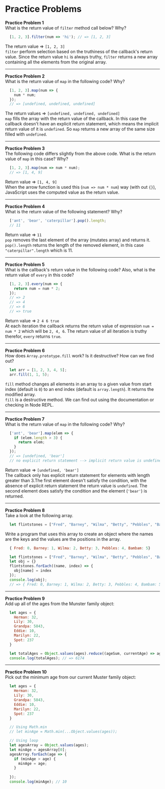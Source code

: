 # Practice Problems

**Practice Problem 1**  
What is the return value of `filter` method call below? Why?
```javascript
  [1, 2, 3].filter(num => 'hi'); // => [1, 2, 3]
```
The return value => `[1, 2, 3]`  
`filter` perform selection based on the truthiness of the callback's return value. Since the return value `hi` is always truthy, `filter` returns a new array containing all the elements from the original array.

***

**Practice Problem 2**  
What is the return value of `map` in the following code? Why?
```javascript
  [1, 2, 3].map(num => {
    num * num;
  });
  // => [undefined, undefined, undefined]
```
The return values => `[undefined, undefined, undefined]`  
`map` fills the array with the return value of the callback. In this case the callback doesn't have an explicit return statement, which means the implicit return value of it is `undefined`. So `map` returns a new array of the same size filled with `undefined`.

***

**Practice Problem 3**  
The following code differs slightly from the above code. What is the return value of `map` in this case? Why?
```javascript
  [1, 2, 3].map(num => num * num);
  // => [1, 4, 9]
```
Return value => `[1, 4, 9]`  
When the arrow function is used this (`num => num * num`) way (with out `{}`), JavaScript uses the computed value as the return value.

***

**Practice Problem 4**  
What is the return value of the following statement? Why?
```javascript
  ['ant', 'bear', 'caterpillar'].pop().length;
  // 11
```
Return value => `11`  
`pop` removes the last element of the array (mutates array) and returns it. `pop().length` returns the length of the removed element, in this case `"caterpillar".length` which is 11.

***

**Practice Problem 5**  
What is the callback's return value in the following code? Also, what is the return value of `every` in this code?
```javascript
  [1, 2, 3].every(num => {
    return num = num * 2;
  });
  // => 2
  // => 4
  // => 6
  // => true
```
Return value => `2 4 6 true`  
At each iteration the callback returns the return value of expression `num = num * 2` which will be `2, 4, 6`. The return value of all iteration is truthy therefor, `every` returns `true`.

***

**Practice Problem 6**  
How does `Array.prototype.fill` work? Is it destructive? How can we find out?
```javascript
  let arr = [1, 2, 3, 4, 5];
  arr.fill(1, 1, 5);
```
`fill` method changes all elements in an array to a given value from start index (default is `0`) to an end index (default is `array.length`). It returns the modified array.  
`fill` is a destructive method. We can find out using the documentation or checking in Node REPL.

***

**Practice Problem 7**  
What is the return value of `map` in the following code? Why?
```javascript
  ['ant', 'bear'].map(elem => {
    if (elem.length > 3) {
      return elem;
    }
  });
  // => [undefined, 'bear']
  // no explicit return statement --> implicit return value is undefined
```
Return value => `[undefined, 'bear']`  
The callback only has explicit return statement for elements with length greater than 3.The first element doesn't satisfy the condition, with the absence of explicit return statement the return value is `undefined`. The second element does satisfy the condition and the element (`'bear'`) is returned.

***

**Practice Problem 8**  
Take a look at the following array.
```javascript
  let flintstones = ["Fred", "Barney", "Wilma", "Betty", "Pebbles", "Bambam"];
```
Write a program that uses this array to create an object where the names are the keys and the values are the positions in the array.
```javascript
  { Fred: 0, Barney: 1, Wilma: 2, Betty: 3, Pebbles: 4, Bambam: 5}
```
```Javascript
  let flintstones = ["Fred", "Barney", "Wilma", "Betty", "Pebbles", "Bambam"];
  let obj = {}
  flintstones.forEach((name, index) => {
    obj[name] = index
  });
  console.log(obj);
  // => { Fred: 0, Barney: 1, Wilma: 2, Betty: 3, Pebbles: 4, Bambam: 5}
```

***

**Practice Problem 9**  
Add up all of the ages from the Munster family object:
```javascript
  let ages = {
    Herman: 32,
    Lily: 30,
    Grandpa: 5843,
    Eddie: 10,
    Marilyn: 22,
    Spot: 237
  }

  let totalAges = Object.values(ages).reduce((ageSum, currentAge) => ageSum + currentAge, 0);
  console.log(totalAges); // => 6174
```

***

**Practice Problem 10**  
Pick out the minimum age from our current Muster family object:
```javascript
  let ages = {
    Herman: 32,
    Lily: 30,
    Grandpa: 5843,
    Eddie: 10,
    Marilyn: 22,
    Spot: 237
  }

  // Using Math.min
  // let minAge = Math.min(...Object.values(ages));

  // Using loop
  let agesArray = Object.values(ages);
  let minAge = agesArray[0];
  agesArray.forEach(age => {
    if (minAge > age) {
      minAge = age;
    }
    
  });
  console.log(minAge); // 10
```